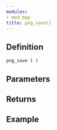 ```yaml
---
modules:
- mod_map
title: png_save()
---
```


## Definition

    png_save ( )

## Parameters

## Returns

## Example

```
```
